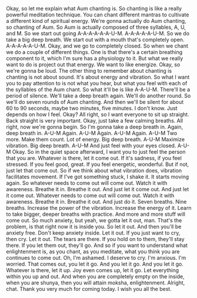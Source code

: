  Okay, so let me explain what Aum chanting is. So chanting is like a really powerful meditation technique. You can chant different mantras to cultivate a different kind of spiritual energy. We're gonna actually do Aum chanting, so chanting of Aum. So Aum is actually composed of three syllables, A, U, and M. So we start out going A-A-A-A-A-A-U-M. A-A-A-A-A-U-M. So we do take a big deep breath. We start out with a mouth that's completely open. A-A-A-A-A-U-M. Okay, and we go to completely closed. So when we chant we do a couple of different things. One is that there's a certain breathing component to it, which I'm sure has a physiology to it. But what we really want to do is project out that energy. We want to like energize. Okay, so we're gonna be loud. The other thing to remember about chanting is chanting is not about sound. It's about energy and vibration. So what I want you to pay attention to is not what you hear, but what you feel with each of the syllables of the Aum chant. So what it'll be is like A-A-U-M. There'll be a period of silence. We'll take a deep breath again. We'll do another round. So we'll do seven rounds of Aum chanting. And then we'll be silent for about 60 to 90 seconds, maybe two minutes, five minutes. I don't know. Just depends on how I feel. Okay? All right, so I want everyone to sit up straight. Back straight is very important. Okay, just take a few calming breaths. All right, now we're gonna begin. So I'm gonna take a deep breath in. Again, deep breath in. A-U-M Again. A-U-M Again. A-U-M Again. A-U-M Two more. Make them count. Lot of energy. Big deep breath. A-U-M Maximize vibration. Big deep breath. A-U-M And just feel with your eyes closed. A-U-M Okay. So in the quiet space afterward, I want you to just feel the person that you are. Whatever is there, let it come out. If it's sadness, if you feel stressed. If you feel good, great. If you feel energetic, wonderful. But if not, just let that come out. So if we think about what vibration does, vibration facilitates movement. If I've got something stuck, I shake it. It starts moving again. So whatever needs to come out will come out. Watch it with awareness. Breathe it in. Breathe it out. And just let it come out. And just let it come out. Whatever needs to come out will come out. Watch it with awareness. Breathe it in. Breathe it out. And just do it. Seven breaths. Nine breaths. Increase the power of the vibration. Increase the energy of it. Learn to take bigger, deeper breaths with practice. And more and more stuff will come out. So much anxiety, but yeah, we gotta let it out, man. That's the problem, is that right now it is inside you. So let it out. And then you'll be anxiety free. Don't keep anxiety inside. Let it out. If you just want to cry, then cry. Let it out. The tears are there. If you hold on to them, they'll stay there. If you let them out, they'll go. And so if you want to understand what enlightenment is, as you chant, as you meditate, what you think you are continues to come out. Oh, I'm ashamed. I deserve to cry. I'm anxious. I'm worried. That comes out, you let it go. And you let it go. And you let it go. Whatever is there, let it up. Joy even comes up, let it go. Let everything within you up and out. And when you are completely empty on the inside, when you are shunya, then you will attain moksha, enlightenment. Alright, chat. Thank you very much for coming today. I wish you all the best.